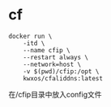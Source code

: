 # cf
```
docker run \
    -itd \
    --name cfip \
    --restart always \
    --network=host \
    -v $(pwd)/cfip:/opt \
    kwxos/cfaliddns:latest
```

在/cfip目录中放入config文件
